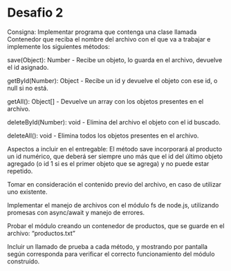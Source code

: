 # Desafio 2
 
Consigna: Implementar programa que contenga una clase llamada Contenedor que reciba el nombre del archivo con el que va a trabajar e implemente los siguientes métodos:

save(Object): Number - Recibe un objeto, lo guarda en el archivo, devuelve el id asignado.

getById(Number): Object - Recibe un id y devuelve el objeto con ese id, o null si no está.

getAll(): Object[] - Devuelve un array con los objetos presentes en el archivo.

deleteById(Number): void - Elimina del archivo el objeto con el id buscado.

deleteAll(): void - Elimina todos los objetos presentes en el archivo.

Aspectos a incluir en el entregable: 
El método save incorporará al producto un id numérico, que deberá ser siempre uno más que el id del último objeto agregado (o id 1 si es el primer objeto que se agrega) y no puede estar repetido.

Tomar en consideración el contenido previo del archivo, en caso de utilizar uno existente.

Implementar el manejo de archivos con el módulo fs de node.js, utilizando promesas con async/await y manejo de errores.

Probar el módulo creando un contenedor de productos, que se guarde en el archivo: “productos.txt”

Incluir un llamado de prueba a cada método, y mostrando por pantalla según corresponda para verificar el correcto funcionamiento del módulo construído. 
